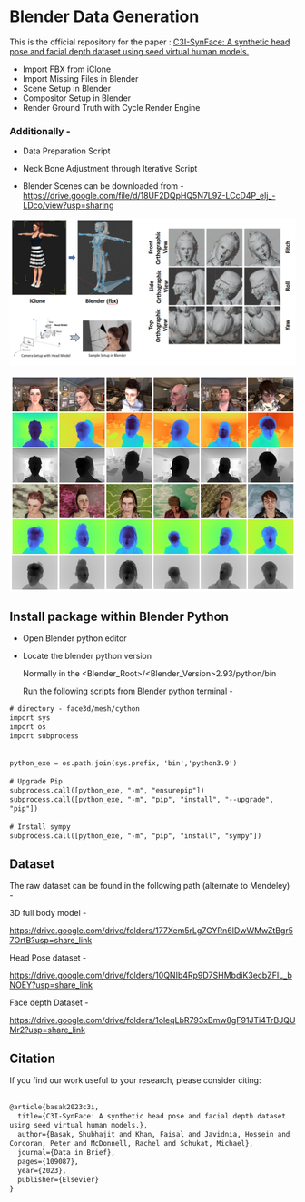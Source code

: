 # Blender Data Generation

This is the official repository for the paper : [C3I-SynFace: A synthetic head pose and facial 
depth dataset using seed virtual human models.](https://doi.org/10.1016/j.dib.2023.109087) 

* Import FBX from iClone
* Import Missing Files in Blender
* Scene Setup in Blender
* Compositor Setup in Blender
* Render Ground Truth with Cycle Render Engine

###  Additionally - #
* Data Preparation Script
* Neck Bone Adjustment through Iterative Script

* Blender Scenes can be downloaded from - 
https://drive.google.com/file/d/18UF2DQpHQ5N7L9Z-LCcD4P_elj_-LDco/view?usp=sharing

![blenderSetup.png](Assets%2FblenderSetup.png)

![samples.png](Assets%2Fsamples.png)


## Install package within Blender Python

* Open Blender python editor
* Locate the blender python version 
  
  Normally in the <Blender_Root>/<Blender_Version>2.93/python/bin
  
  Run the following scripts from Blender python terminal - 

```shell
# directory - face3d/mesh/cython
import sys 
import os 
import subprocess 
  

python_exe = os.path.join(sys.prefix, 'bin','python3.9')

# Upgrade Pip
subprocess.call([python_exe, "-m", "ensurepip"]) 
subprocess.call([python_exe, "-m", "pip", "install", "--upgrade", "pip"]) 

# Install sympy
subprocess.call([python_exe, "-m", "pip", "install", "sympy"]) 

```

## Dataset

The raw dataset can be found in the following path (alternate to Mendeley) - 

3D full body model -

 https://drive.google.com/drive/folders/177Xem5rLg7GYRn6IDwWMwZtBgr57OrtB?usp=share_link

Head Pose dataset - 

https://drive.google.com/drive/folders/10QNIb4Rp9D7SHMbdiK3ecbZFIL_bNOEY?usp=share_link

Face depth Dataset - 

https://drive.google.com/drive/folders/1oleqLbR793xBmw8gF91JTi4TrBJQUMr2?usp=share_link


## Citation

If you find our work useful to your research, please consider citing:

```

@article{basak2023c3i,
  title={C3I-SynFace: A synthetic head pose and facial depth dataset using seed virtual human models.},
  author={Basak, Shubhajit and Khan, Faisal and Javidnia, Hossein and Corcoran, Peter and McDonnell, Rachel and Schukat, Michael},
  journal={Data in Brief},
  pages={109087},
  year={2023},
  publisher={Elsevier}
}


```
